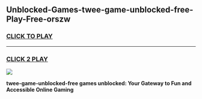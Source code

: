 
## Unblocked-Games-twee-game-unblocked-free-Play-Free-orszw
<h3>
<a href="https://premium76.site?title=twee-game-unblocked-free&ref=09A">CLICK TO PLAY</a></h3>
<hr>

<h3>
<a href="https://premium76.site?title=twee-game-unblocked-free&ref=09A">CLICK 2 PLAY</a>
  
</h3>

<a href="https://premium76.site?title=twee-game-unblocked-free&ref=09A"><img src="https://clearcache.store/games.png"></a>


**twee-game-unblocked-free games unblocked: Your Gateway to Fun and Accessible Online Gaming**
